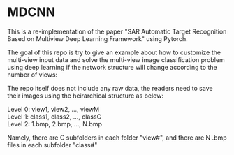 # MDCNN
This is a re-implementation of the paper "SAR Automatic Target Recognition Based on Multiview Deep Learning Framework" using Pytorch.

The goal of this repo is try to give an example about how to customize the multi-view input data and solve the multi-view image classification problem using deep learning if the network structure will change according to the number of views:

The repo itself does not include any raw data, the readers need to save their images using the heirarchical structure as below:

Level 0: view1, view2, ..., viewM  
Level 1: class1, class2, ..., classC  
Level 2: 1.bmp, 2.bmp, ..., N.bmp  

Namely, there are C subfolders in each folder "view#", and there are N .bmp files in each subfolder "class#"





